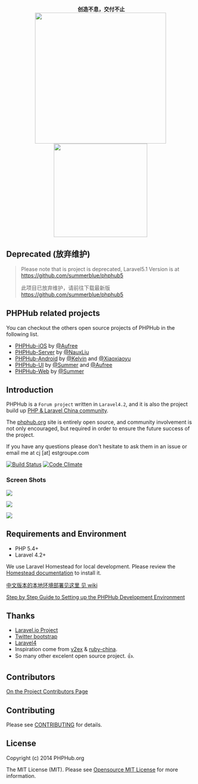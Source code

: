 <p align="center">
  <br>
  <b>创造不息，交付不止</b>
  <br>
  <a href="https://www.yousails.com">
    <img src="https://yousails.com/banners/brand.png" width=350>
  </a>
  
  <br>
  <a href="https://laravel-china.org/topics/3383/laravel-the-first-chinese-new-book-laravel-tutorial">
    <img src="http://ww1.sinaimg.cn/large/6d86d850gw1fao8va0fv0j208y0aw74v.jpg" width=250>
  </a>
  
</p>

## Deprecated (放弃维护)

> Please note that is project is deprecated, Laravel5.1 Version is at https://github.com/summerblue/phphub5 
> 
> 此项目已放弃维护，请前往下载最新版 https://github.com/summerblue/phphub5 


## PHPHub related projects

You can checkout the others open source projects of PHPHub in the following list.

* [PHPHub-iOS](https://github.com/Aufree/phphub-ios) by [@Aufree](https://github.com/Aufree)
* [PHPHub-Server](https://github.com/NauxLiu/phphub-server) by [@NauxLiu](https://github.com/NauxLiu)
* [PHPHub-Android](https://github.com/CycloneAxe/phphub-android) by [@Kelvin](https://github.com/CycloneAxe) and [@Xiaoxiaoyu](https://github.com/xiaoxiaoyu)
* [PHPHub-UI](https://github.com/phphub/phphub-ui) by [@Summer](https://github.com/phphub/phphub-ui) and [@Aufree](https://github.com/aufree)
* [PHPHub-Web](https://github.com/summerblue/phphub) by [@Summer](https://github.com/phphub/phphub-ui)

## Introduction



PHPHub is a `Forum project` written in `Laravel4.2`, and it is also the project build up [PHP & Laravel China community](http://www.phphub.org).

The [phphub.org](http://phphub.org) site is entirely open source, and community involvement is not only encouraged, but required in order to ensure the future success of the project.

 If you have any questions please don't hesitate to ask them in an issue or email me at cj [at] estgroupe.com

[![Build Status](https://api.travis-ci.org/summerblue/phphub.svg?branch=master)](https://travis-ci.org/summerblue/phphub)
[![Code Climate](https://codeclimate.com/github/summerblue/phphub/badges/gpa.svg)](https://codeclimate.com/github/summerblue/phphub)

### Screen Shots

![](http://ww3.sinaimg.cn/large/6d86d850gw1ejre58qql6j21kw177tif.jpg)

![](http://ww3.sinaimg.cn/large/6d86d850gw1ejre5gl0sjj21kw16z7ch.jpg)

![](http://ww3.sinaimg.cn/large/6d86d850gw1ejre8frigyj20td0ma77d.jpg)

## Requirements and Environment

* PHP 5.4+
* Laravel 4.2+

We use Laravel Homestead for local development. Please review the [Homestead documentation](http://laravel.com/docs/homestead) to install it.

[ 中文版本的本地环境部署见这里 见 wiki](https://github.com/summerblue/phphub/wiki/PHPhub-%E5%BC%80%E5%8F%91%E7%8E%AF%E5%A2%83%E9%83%A8%E7%BD%B2)

[Step by Step Guide to Setting up the PHPHub Development Environment](https://github.com/summerblue/phphub/wiki/Step-by-Step-Guide-to-Setting-up-the-PHPHub-Development-Environment)

## Thanks

* [Laravel.io Project](https://github.com/LaravelIO/laravel.io)
* [Twitter bootstrap](http://getbootstrap.com/)
* [Laravel4](http://laravel.com/)
* Inspiration come from [v2ex](http://v2ex.com/) & [ruby-china](https://ruby-china.org/).
* So many other excelent open source project. :+1:.

## Contributors

[On the Project Contributors Page](https://github.com/summerblue/phphub/graphs/contributors)

## Contributing

Please see [CONTRIBUTING](CONTRIBUTING.md) for details.

## License

Copyright (c) 2014 PHPHub.org

The MIT License (MIT). Please see [Opensource MIT License](http://www.opensource.org/licenses/MIT) for more information.
